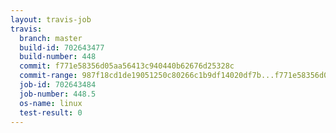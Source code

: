 ```yaml
---
layout: travis-job
travis:
  branch: master
  build-id: 702643477
  build-number: 448
  commit: f771e58356d05aa56413c940440b62676d25328c
  commit-range: 987f18cd1de19051250c80266c1b9df14020df7b...f771e58356d05aa56413c940440b62676d25328c
  job-id: 702643484
  job-number: 448.5
  os-name: linux
  test-result: 0
---
```

